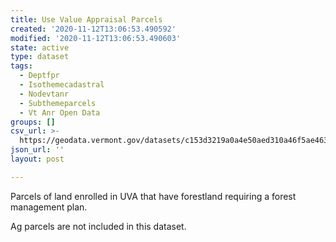 ```yaml
---
title: Use Value Appraisal Parcels
created: '2020-11-12T13:06:53.490592'
modified: '2020-11-12T13:06:53.490603'
state: active
type: dataset
tags:
  - Deptfpr
  - Isothemecadastral
  - Nodevtanr
  - Subthemeparcels
  - Vt Anr Open Data
groups: []
csv_url: >-
  https://geodata.vermont.gov/datasets/c153d3219a0a4e50aed310a46f5ae463_41.csv?outSR=%7B%22latestWkid%22%3A32145%2C%22wkid%22%3A32145%7D
json_url: ''
layout: post

---
```

Parcels of land enrolled in UVA that have forestland requiring a forest management plan.<div>Ag parcels are not included in this dataset.</div>
